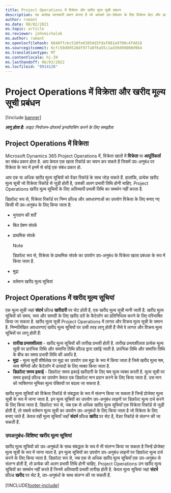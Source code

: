 ```yaml
---
title: Project Operations में विक्रेता और खरीद मूल्य सूची प्रबंधन
description: यह आलेख जानकारी प्रदान करता है जो आपको उप-ठेकेदार के लिए विक्रेता डेटा और खरीद मूल्य सूची बनाने और बनाए रखने में मदद करेगा।
author: rumant
ms.date: 08/02/2021
ms.topic: article
ms.reviewer: johnmichalak
ms.author: rumant
ms.openlocfilehash: 6840ffcbc510fe6385dd3fdaf881e9700c4fdd18
ms.sourcegitcommit: 6cfc50d89528df977a8f6a55c1ad39d99800d9b4
ms.translationtype: MT
ms.contentlocale: hi-IN
ms.lasthandoff: 06/03/2022
ms.locfileid: "8914128"
---
```

# <a name="vendor-and-purchase-price-list-management-in-project-operations"></a>Project Operations में विक्रेता और खरीद मूल्य सूची प्रबंधन

[!include [banner](../../includes/dataverse-preview.md)]

_**लागू होता है:** लाइट नियोजन-प्रोफार्मा इनवॉयसिंग करने के लिए समझौता_

## <a name="vendors-in-project-operations"></a>Project Operations में विक्रेता

Microsoft Dynamics 365 Project Operations में, विक्रेता खातों में **विक्रेता** या **आपूर्तिकर्ता** का संबंध प्रकार होता है. आप केवल एक खाता रिकॉर्ड का चयन कर सकते हैं जिसमें उप-अनुबंध पर विक्रेता के रूप में इनमें से कोई एक संबंध प्रकार हो.

आप एक या अधिक खरीद मूल्य सूचियों को वेंडर रिकॉर्ड के साथ जोड़ सकते हैं. हालांकि, प्रत्येक खरीद मूल्य सूची जो विक्रेता रिकॉर्ड से जुड़ी होती है, उसकी अलग प्रभावी तिथि होनी चाहिए. Project Operations खरीद मूल्य सूचियों के लिए अतिव्यापी प्रभावी तिथि का समर्थन नहीं करता है.

डिफ़ॉल्ट रूप से, विक्रेता रिकॉर्ड पर निम्न फ़ील्ड और अवधारणाओं का उपयोग विक्रेता के लिए बनाए गए किसी भी उप-अनुबंध के लिए किया जाता है:

- भुगतान की शर्तें
- बिल प्रेषण संपर्क
- प्राथमिक संपर्क

    > [!NOTE]
    > डिफ़ॉल्ट रूप से, विक्रेता के प्राथमिक संपर्क का उपयोग उप-अनुबंध के विक्रेता खाता प्रबंधक के रूप में किया जाता है.

- मुद्रा
- वर्तमान खरीद मूल्य सूचियां

## <a name="purchase-price-lists-in-project-operations"></a>Project Operations में खरीद मूल्य सूचियां

एक मूल्य सूची जहां **संदर्भ** फ़ील्ड **खरीदारी** पर सेट होती है, एक खरीद मूल्य सूची मानी जाती है. खरीद मूल्य सूचियों को समय, व्यय और सामग्री के लिए खरीद दरों के कैटेलॉग का प्रतिनिधित्व करने के लिए परिभाषित किया जा सकता है. खरीद मूल्य सूची Project Operations में लागत और विक्रय मूल्य सूची के समान है. निम्नलिखित अवधारणाएं खरीद मूल्य सूचियों पर उसी तरह लागू होती हैं जैसे वे लागत और विक्रय मूल्य सूचियों पर लागू होती हैं:

- **तारीख प्रभावशीलता** - खरीद मूल्य सूचियों की तारीख प्रभावी होती है. तारीख प्रभावशीलता प्रत्येक मूल्य सूची पर प्रारंभिक तिथि और समाप्ति तिथि फ़ील्ड द्वारा दर्शाई जाती है. प्रारंभिक तिथि और समाप्ति तिथि के बीच का समय प्रभावी तिथि की अवधि है.
- **मुद्रा** - मूल्य सूची शीर्षलेख पर मुद्रा का उपयोग उस मुद्रा के रूप में किया जाता है जिसे खरीद मूल्य श्रम, व्यय श्रेणियों और कैटेलॉग में उत्पादों के लिए व्यक्त किया जाता है.
- **डिफ़ॉल्ट समय इकाई** - डिफ़ॉल्ट समय इकाई खरीदारी के लिए श्रम मूल्य व्यक्त करती है. मूल्य सूची पर समय इकाई फ़ील्ड का उपयोग केवल एक डिफ़ॉल्ट मान प्रदान करने के लिए किया जाता है. उस मान को व्यक्तिगत भूमिका मूल्य पंक्तियों पर बदला जा सकता है.

खरीद मूल्य सूचियों को विक्रेता रिकॉर्ड से संबद्धता के रूप में संलग्न किया जा सकता है जिन्हें प्रोजेक्ट मूल्य सूची के रूप में जाना जाता है. इन मूल्य सूचियों का उपयोग उप-अनुबंध लाइनों पर डिफ़ॉल्ट मूल्य दर्ज करने के लिए किया जाता है. डिफ़ॉल्ट रूप से, जब एक से अधिक खरीद मूल्य सूचियाँ एक विक्रेता रिकॉर्ड से जुड़ी होती हैं, तो सबसे वर्तमान मूल्य सूची का उपयोग उप-अनुबंधों के लिए किया जाता है जो विक्रेता के लिए बनाए जाते हैं. केवल वही मूल्य सूचियाँ जहाँ **संदर्भ** फ़ील्ड **खरीद** पर सेट है, वेंडर रिकॉर्ड से संलग्न की जा सकती हैं.

### <a name="subcontract-specific-purchase-price-lists"></a>उपअनुबंध-विशिष्ट खरीद मूल्य सूचियां

खरीद मूल्य सूचियों को उप-अनुबंधों के साथ संबद्धता के रूप में भी संलग्न किया जा सकता है जिन्हें प्रोजेक्ट मूल्य सूची के रूप में जाना जाता है. इन मूल्य सूचियों का उपयोग उप-अनुबंध लाइनों पर डिफ़ॉल्ट मूल्य दर्ज करने के लिए किया जाता है. डिफ़ॉल्ट रूप से, जब एक से अधिक खरीद मूल्य सूचियाँ एक उप-अनुबंध से संलग्न होती हैं, तो प्रत्येक की अलग प्रभावी तिथि होनी चाहिए. Project Operations उन खरीद मूल्य सूचियों का समर्थन नहीं करते हैं जिनमें अतिव्यापी प्रभावी तारीख होती है. केवल मूल्य सूचियां जहां **संदर्भ** फ़ील्ड **खरीद** पर सेट है, उप-अनुबंधों के साथ संलग्न की जा सकती हैं.

[!INCLUDE[footer-include](../../includes/footer-banner.md)]
